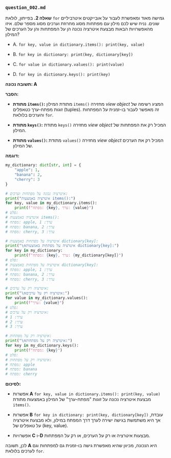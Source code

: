 ### `question_002.md`

**שאלה 2.** בפייתון, לולאת `for` גמישה מאוד ומאפשרת לעבור על אובייקטים איטרביליים שונים. נניח שיש לכם מילון עם מפתחות מסוג מחרוזת וערכים מסוג מספר שלם. איזו מהאפשרויות הבאות מבצעת איטרציה נכונה הן על המפתחות והן על הערכים של המילון?

- A. `for key, value in dictionary.items(): print(key, value)`

- B. `for key in dictionary: print(key, dictionary[key])`

- C. `for value in dictionary.values(): print(value)`

- D. `for key in dictionary.keys(): print(key)`

**תשובה נכונה: A**

**הסבר:**

*   **מתודת `items()`:** מתודת המילון `items()` מחזירה *view object* המציג רשימה של זוגות מפתח-ערך כטאפלים (tuples). זה מאפשר לעבור בו-זמנית על המפתחות והערכים בלולאת `for`.

*   **מתודת `keys()`:** מתודת `keys()` מחזירה *view object* המכיל רק את המפתחות של המילון.

*   **מתודת `values()`:** מתודת `values()` מחזירה *view object* המכיל רק את הערכים של המילון.

**דוגמה:**

```python
my_dictionary: dict[str, int] = {
    "apple": 1,
    "banana": 2,
    "cherry": 3
}

# איטרציה נכונה על מפתחות וערכים:
print("איטרציה באמצעות items():")
for key, value in my_dictionary.items():
    print(f"מפתח: {key}, ערך: {value}")
# פלט:
# איטרציה באמצעות items():
# מפתח: apple, ערך: 1
# מפתח: banana, ערך: 2
# מפתח: cherry, ערך: 3

# איטרציה על מפתחות באמצעות dictionary[key]:
print("\nאיטרציה על מפתחות באמצעות dictionary[key]:")
for key in my_dictionary:
    print(f"מפתח: {key}, ערך: {my_dictionary[key]}")
# פלט:
# איטרציה על מפתחות באמצעות dictionary[key]:
# מפתח: apple, ערך: 1
# מפתח: banana, ערך: 2
# מפתח: cherry, ערך: 3

# איטרציה רק על ערכים:
print("\nאיטרציה רק על ערכים:")
for value in my_dictionary.values():
    print(f"ערך: {value}")
# פלט:
# איטרציה רק על ערכים:
# ערך: 1
# ערך: 2
# ערך: 3

# איטרציה רק על מפתחות:
print("\nאיטרציה רק על מפתחות:")
for key in my_dictionary.keys():
    print(f"מפתח: {key}")
# פלט:
# איטרציה רק על מפתחות:
# מפתח: apple
# מפתח: banana
# מפתח: cherry
```

**לסיכום:**

*   אפשרות **A** `for key, value in dictionary.items(): print(key, value)` מבצעת איטרציה נכונה על זוגות "מפתח-ערך" של המילון באמצעות מתודת `items()`.

*   אפשרות **B** `for key in dictionary: print(key, dictionary[key])` עובדת, אך היא משתמשת בגישה ישירה לערך דרך המפתח במילון, ולא מבצעת איטרציה על טאפלים של (key, value).

*   אפשרויות **C** ו-**D** מבצעות איטרציה או רק על הערכים, או רק על המפתחות.

לכן, תשובה **A** היא הנכונה, מכיוון שהיא מאפשרת גישה בו-זמנית גם למפתחות וגם לערכים בלולאת `for`.